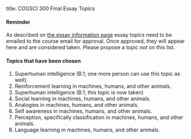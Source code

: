title: COGSCI 300 Final Essay Topics

#### Reminder

As described on [the essay information page](cogsci-300-essay-information.html) essay topics need to be emailed to the course email for approval. Once approved, they will appear here and are considered taken.  Please propose a topic *not* on this list.

#### Topics that have been chosen

1. Superhuman intelligence (B.1; one more person can use this topic as well).
2. Reinforcement learning in machines, humans, and other animals.
3. Superhuman intelligence (B.1; this topic is now taken)
4. Social learning in machines, humans, and other animals.
5. Analogies in machines, humans, and other animals.
6. Self awareness in machines, humans, and other animals.
7. Perception, specifically classification in machines, humans, and other animals.
8. Language learning in machines, humans, and other animals.
